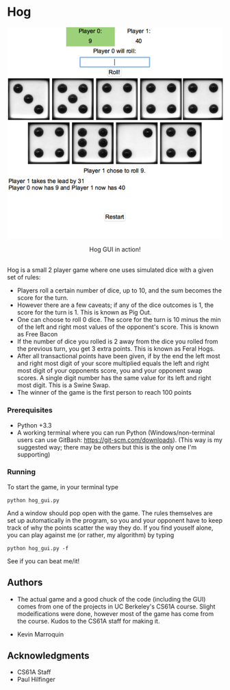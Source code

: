 # Hog


<p align="center">
<img src="https://github.com/kamcbk/GeneralProjects/blob/master/hog/HogGUI.png">
</p>
<p align="center">
Hog GUI in action!
</p>
<br>
Hog is a small 2 player game where one uses simulated dice with a given set of rules: 

* Players roll a certain number of dice, up to 10, and the sum becomes the score for the turn.
* However there are a few caveats; if any of the dice outcomes is 1, the score for the turn is 1. This is known as Pig Out.
* One can choose to roll 0 dice. The score for the turn is 10 minus the min of the left and right most values of the opponent's score. This is known as Free Bacon
* If the number of dice you rolled is 2 away from the dice you rolled from the previous turn, you get 3 extra points. This is known as Feral Hogs.
* After all transactional points have been given, if by the end the left most and right most digit of your score multiplied equals the left and right most digit of your opponents score, you and your opponent swap scores. A single digit number has the same value for its left and right most digit. This is a Swine Swap.
* The winner of the game is the first person to reach 100 points


### Prerequisites

* Python +3.3
* A working terminal where you can run Python (Windows/non-terminal users can use GitBash: https://git-scm.com/downloads). (This way is my suggested way; there may be others but this is the only one I'm supporting)



### Running

To start the game, in your terminal type

```
python hog_gui.py
```
And a window should pop open with the game. The rules themselves are set up automatically in the program, so you and your opponent have to keep track of why the points scatter the way they do. If you find youself alone, you can play against me (or rather, my algorithm) by typing 

```
python hog_gui.py -f
```
See if you can beat me/it!


## Authors

* The actual game and a good chuck of the code (including the GUI) comes from one of the projects in UC Berkeley's CS61A course. Slight modeifications were done, however most of the game has come from the course. Kudos to the CS61A staff for making it.

* Kevin Marroquin


## Acknowledgments

* CS61A Staff
* Paul Hilfinger

